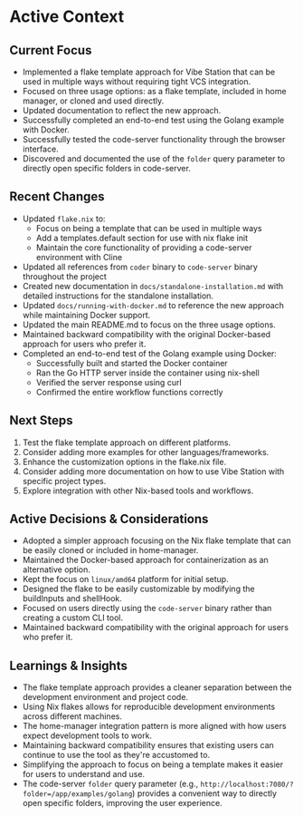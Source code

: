 # Active Context

## Current Focus

*   Implemented a flake template approach for Vibe Station that can be used in multiple ways without requiring tight VCS integration.
*   Focused on three usage options: as a flake template, included in home manager, or cloned and used directly.
*   Updated documentation to reflect the new approach.
*   Successfully completed an end-to-end test using the Golang example with Docker.
*   Successfully tested the code-server functionality through the browser interface.
*   Discovered and documented the use of the `folder` query parameter to directly open specific folders in code-server.

## Recent Changes

*   Updated `flake.nix` to:
    *   Focus on being a template that can be used in multiple ways
    *   Add a templates.default section for use with nix flake init
    *   Maintain the core functionality of providing a code-server environment with Cline
*   Updated all references from `coder` binary to `code-server` binary throughout the project
*   Created new documentation in `docs/standalone-installation.md` with detailed instructions for the standalone installation.
*   Updated `docs/running-with-docker.md` to reference the new approach while maintaining Docker support.
*   Updated the main README.md to focus on the three usage options.
*   Maintained backward compatibility with the original Docker-based approach for users who prefer it.
*   Completed an end-to-end test of the Golang example using Docker:
    *   Successfully built and started the Docker container
    *   Ran the Go HTTP server inside the container using nix-shell
    *   Verified the server response using curl
    *   Confirmed the entire workflow functions correctly

## Next Steps

1.  Test the flake template approach on different platforms.
2.  Consider adding more examples for other languages/frameworks.
3.  Enhance the customization options in the flake.nix file.
4.  Consider adding more documentation on how to use Vibe Station with specific project types.
5.  Explore integration with other Nix-based tools and workflows.

## Active Decisions & Considerations

*   Adopted a simpler approach focusing on the Nix flake template that can be easily cloned or included in home-manager.
*   Maintained the Docker-based approach for containerization as an alternative option.
*   Kept the focus on `linux/amd64` platform for initial setup.
*   Designed the flake to be easily customizable by modifying the buildInputs and shellHook.
*   Focused on users directly using the `code-server` binary rather than creating a custom CLI tool.
*   Maintained backward compatibility with the original approach for users who prefer it.

## Learnings & Insights

*   The flake template approach provides a cleaner separation between the development environment and project code.
*   Using Nix flakes allows for reproducible development environments across different machines.
*   The home-manager integration pattern is more aligned with how users expect development tools to work.
*   Maintaining backward compatibility ensures that existing users can continue to use the tool as they're accustomed to.
*   Simplifying the approach to focus on being a template makes it easier for users to understand and use.
*   The code-server `folder` query parameter (e.g., `http://localhost:7080/?folder=/app/examples/golang`) provides a convenient way to directly open specific folders, improving the user experience.
